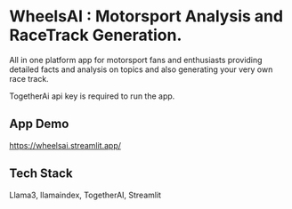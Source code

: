 
# WheelsAI : Motorsport Analysis and RaceTrack Generation.

All in one platform app for motorsport fans and enthusiasts providing detailed facts and analysis on topics and also generating your very own race track.

TogetherAi api key is required to run the app.






## App Demo

https://wheelsai.streamlit.app/


## Tech Stack

Llama3, llamaindex, TogetherAI, Streamlit



